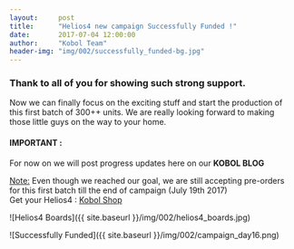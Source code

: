 ```yaml
---
layout:     post
title:      "Helios4 new campaign Successfully Funded !"
date:       2017-07-04 12:00:00
author:     "Kobol Team"
header-img: "img/002/successfully_funded-bg.jpg"
---
```


### Thank to all of you for showing such strong support.

Now we can finally focus on the exciting stuff and start the production of this first batch of 300++ units. We are really looking forward to making those little guys on the way to your home.

#### IMPORTANT :

For now on we will post progress updates here on our **KOBOL BLOG**

<u>Note:</u> Even though we reached our goal, we are still accepting pre-orders for this first batch till the end of campaign (July 19th 2017)  
Get your Helios4 : [Kobol Shop](https://shop.kobol.io/)

![Helios4 Boards]({{ site.baseurl }}/img/002/helios4_boards.jpg)

![Successfully Funded]({{ site.baseurl }}/img/002/campaign_day16.png)
